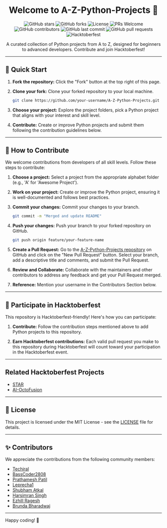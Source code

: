 <h1 align="center">Welcome to A-Z-Python-Projects 🐍</h1>

<p align="center">
  <img src="https://img.shields.io/github/stars/Techiral/A-Z-Python-Projects?style=social" alt="GitHub stars">
  <img src="https://img.shields.io/github/forks/Techiral/A-Z-Python-Projects?style=social" alt="GitHub forks">
  <img src="https://img.shields.io/badge/License-MIT-blue.svg" alt="License">
  <img src="https://img.shields.io/badge/PRs-Welcome-green.svg" alt="PRs Welcome">
  <img src="https://img.shields.io/github/contributors/Techiral/A-Z-Python-Projects" alt="GitHub contributors">
  <img src="https://img.shields.io/github/last-commit/Techiral/A-Z-Python-Projects" alt="GitHub last commit">
  <img src="https://img.shields.io/github/issues-pr/Techiral/A-Z-Python-Projects" alt="GitHub pull requests">
  <img src="https://img.shields.io/badge/Hacktoberfest-friendly-blueviolet" alt="Hacktoberfest">
  </p>

<p align="center">A curated collection of Python projects from A to Z, designed for beginners to advanced developers. Contribute and join Hacktoberfest!</p>

---

## 🚀 Quick Start

1. **Fork the repository:** Click the "Fork" button at the top right of this page.

2. **Clone your fork:** Clone your forked repository to your local machine.

    ```bash
    git clone https://github.com/your-username/A-Z-Python-Projects.git
    ```

3. **Choose your project:** Explore the project folders, pick a Python project that aligns with your interest and skill level.

4. **Contribute:** Create or improve Python projects and submit them following the contribution guidelines below.

---

## 🤝 How to Contribute

We welcome contributions from developers of all skill levels. Follow these steps to contribute:

1. **Choose a project:** Select a project from the appropriate alphabet folder (e.g., 'A' for 'Awesome Project').

2. **Work on your project:** Create or improve the Python project, ensuring it is well-documented and follows best practices.

3. **Commit your changes:** Commit your changes to your branch.

    ```bash
    git commit -m "Merged and update README"
    ```

4. **Push your changes:** Push your branch to your forked repository on GitHub.

    ```bash
    git push origin feature/your-feature-name
    ```

5. **Create a Pull Request:** Go to the [A-Z-Python-Projects repository](https://github.com/Techiral/A-Z-Python-Projects/) on GitHub and click on the "New Pull Request" button. Select your branch, add a descriptive title and comments, and submit the Pull Request.

6. **Review and Collaborate:** Collaborate with the maintainers and other contributors to address any feedback and get your Pull Request merged.

7. **Reference:** Mention your username in the Contributors Section below.

---

## 🎉 Participate in Hacktoberfest

This repository is Hacktoberfest-friendly! Here's how you can participate:

1. **Contribute:** Follow the contribution steps mentioned above to add Python projects to this repository.

2. **Earn Hacktoberfest contributions:** Each valid pull request you make to this repository during Hacktoberfest will count toward your participation in the Hacktoberfest event.

---

## Related Hacktoberfest Projects

- [STAR](https://github.com/Techiral/STAR)
- [AI-OctoFusion](https://github.com/Techiral/AI-OctoFusion)

---

## 📜 License

This project is licensed under the MIT License - see the [LICENSE](LICENSE) file for details.

---

## ✨ Contributors

We appreciate the contributions from the following community members:

- [Techiral](https://github.com/Techiral/)
- [BassCoder2808](https://github.com/BassCoder2808/)
- [Prathamesh Patil](https://www.linkedin.com/in/prathamesh8124/)
- [Leprecha1](https://github.com/leprecha1/)
- [Shubham Atkal](https://github.com/shubhamatkal)
- [Harsimran Singh](https://github.com/Harsimran-19)
- [Ezhill Ragesh](https://github.com/ezhillragesh)
- [Brunda Bharadwaj](https://github.com/brundabharadwaj/)

---

Happy coding! 🚀
